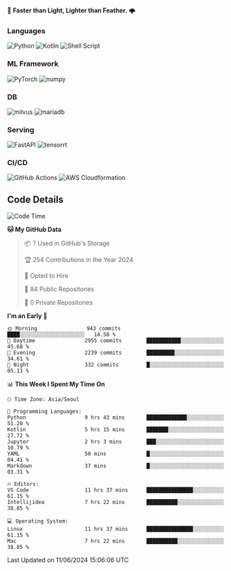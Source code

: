 :rocket: **Faster than Light, Lighter than Feather.** 🌩️

### Languages
![Python](https://img.shields.io/badge/python-3670A0?style=for-the-badge&logo=python&logoColor=ffdd54) ![Kotlin](https://img.shields.io/badge/kotlin-%237F52FF.svg?style=for-the-badge&logo=kotlin&logoColor=white) ![Shell Script](https://img.shields.io/badge/shell_script-%23121011.svg?style=for-the-badge&logo=gnu-bash&logoColor=white)


### ML Framework
<img alt="PyTorch" src ="https://img.shields.io/badge/PyTorch-EE4C2C.svg?&style=for-the-badge&logo=PyTorch&logoColor=white"/> <img alt="numpy" src ="https://img.shields.io/badge/NumPy-013243.svg?&style=for-the-badge&logo=NumPy&logoColor=white"/> 

### DB
<img alt="milvus" src ="https://img.shields.io/badge/milvus-00A1EA.svg?&style=for-the-badge&logo=milvus&logoColor=white"/> <img alt="mariadb" src ="https://img.shields.io/badge/mariadb-003545.svg?&style=for-the-badge&logo=mariadb&logoColor=white"/>


### Serving
<img alt="FastAPI" src ="https://img.shields.io/badge/FastAPI-3E8E84.svg?&style=for-the-badge&logo=FastAPI&logoColor=white"/> <img alt="tensorrt" src ="https://img.shields.io/badge/TensorRT-76B900.svg?&style=for-the-badge&logo=nvidia&logoColor=white"/>

### CI/CD
![GitHub Actions](https://img.shields.io/badge/github%20actions-%232671E5.svg?style=for-the-badge&logo=githubactions&logoColor=white) ![AWS Cloudformation](https://img.shields.io/badge/AWS_Cloudformation-%23FF9900.svg?style=for-the-badge&logo=amazonwebservices&logoColor=white)


## Code Details

<!--START_SECTION:waka-->
![Code Time](http://img.shields.io/badge/Code%20Time-430%20hrs%203%20mins-blue)

**🐱 My GitHub Data** 

> 📦 ? Used in GitHub's Storage 
 > 
> 🏆 254 Contributions in the Year 2024
 > 
> 💼 Opted to Hire
 > 
> 📜 84 Public Repositories 
 > 
> 🔑 0 Private Repositories 
 > 
**I'm an Early 🐤** 

```text
🌞 Morning                943 commits         ████░░░░░░░░░░░░░░░░░░░░░   14.58 % 
🌆 Daytime                2955 commits        ███████████░░░░░░░░░░░░░░   45.68 % 
🌃 Evening                2239 commits        █████████░░░░░░░░░░░░░░░░   34.61 % 
🌙 Night                  332 commits         █░░░░░░░░░░░░░░░░░░░░░░░░   05.13 % 
```


📊 **This Week I Spent My Time On** 

```text
🕑︎ Time Zone: Asia/Seoul

💬 Programming Languages: 
Python                   9 hrs 43 mins       █████████████░░░░░░░░░░░░   51.20 % 
Kotlin                   5 hrs 15 mins       ███████░░░░░░░░░░░░░░░░░░   27.72 % 
Jupyter                  2 hrs 3 mins        ███░░░░░░░░░░░░░░░░░░░░░░   10.79 % 
YAML                     50 mins             █░░░░░░░░░░░░░░░░░░░░░░░░   04.41 % 
Markdown                 37 mins             █░░░░░░░░░░░░░░░░░░░░░░░░   03.31 % 

🔥 Editors: 
VS Code                  11 hrs 37 mins      ███████████████░░░░░░░░░░   61.15 % 
Intellijidea             7 hrs 22 mins       ██████████░░░░░░░░░░░░░░░   38.85 % 

💻 Operating System: 
Linux                    11 hrs 37 mins      ███████████████░░░░░░░░░░   61.15 % 
Mac                      7 hrs 22 mins       ██████████░░░░░░░░░░░░░░░   38.85 % 
```


 Last Updated on 11/06/2024 15:06:06 UTC
<!--END_SECTION:waka-->
